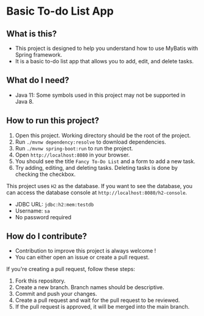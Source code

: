 # Basic To-do List App

## What is this?

* This project is designed to help you understand how to use MyBatis with Spring framework.
* It is a basic to-do list app that allows you to add, edit, and delete tasks.

## What do I need?

* Java 11: Some symbols used in this project may not be supported in Java 8.

## How to run this project?

1. Open this project. Working directory should be the root of the project.
2. Run `./mvnw dependency:resolve` to download dependencies.
3. Run `./mvnw spring-boot:run` to run the project.
4. Open `http://localhost:8080` in your browser.
5. You should see the title `Fancy To-Do List` and a form to add a new task.
6. Try adding, editing, and deleting tasks. Deleting tasks is done by checking the checkbox.

This project uses `H2` as the database.
If you want to see the database, you can access the database console at `http://localhost:8080/h2-console`.

- JDBC URL: `jdbc:h2:mem:testdb`
- Username: `sa`
- No password required

## How do I contribute?

* Contribution to improve this project is always welcome !
* You can either open an issue or create a pull request.

If you're creating a pull request, follow these steps:

1. Fork this repository.
2. Create a new branch. Branch names should be descriptive.
3. Commit and push your changes.
4. Create a pull request and wait for the pull request to be reviewed.
5. If the pull request is approved, it will be merged into the main branch.